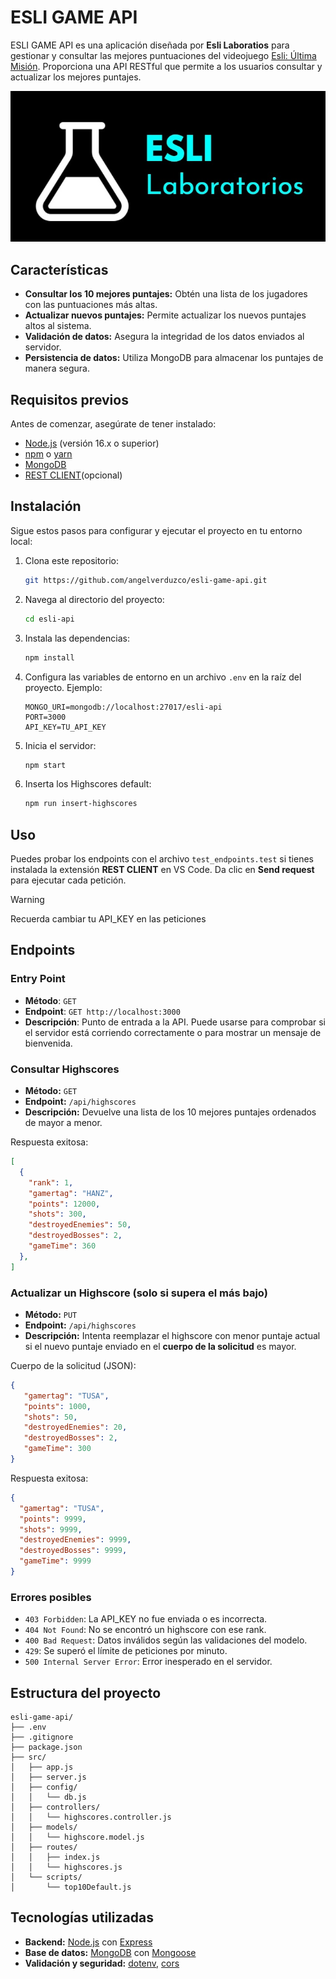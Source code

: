 # ESLI GAME API

ESLI GAME API es una aplicación diseñada por **Esli Laboratios** para gestionar y consultar las mejores puntuaciones del videojuego [Esli: Última Misión](https://github.com/hanzeelvilla/esli-ultima-mision). Proporciona una API RESTful que permite a los usuarios consultar y actualizar los mejores puntajes.

![Logo Esli Laboratorios](/assets/logo_equipo.jpg)

## Características

- **Consultar los 10 mejores puntajes:** Obtén una lista de los jugadores con las puntuaciones más altas.
- **Actualizar nuevos puntajes:** Permite actualizar los nuevos puntajes altos al sistema.
- **Validación de datos:** Asegura la integridad de los datos enviados al servidor.
- **Persistencia de datos:** Utiliza MongoDB para almacenar los puntajes de manera segura.

## Requisitos previos

Antes de comenzar, asegúrate de tener instalado:

- [Node.js](https://nodejs.org/) (versión 16.x o superior)
- [npm](https://www.npmjs.com/) o [yarn](https://yarnpkg.com/)
- [MongoDB](https://www.mongodb.com/)
- [REST CLIENT](https://marketplace.visualstudio.com/items/?itemName=humao.rest-client)(opcional)

## Instalación

Sigue estos pasos para configurar y ejecutar el proyecto en tu entorno local:

1. Clona este repositorio:

    ```bash
    git https://github.com/angelverduzco/esli-game-api.git
    ```

2. Navega al directorio del proyecto:

    ```bash
    cd esli-api
    ```

3. Instala las dependencias:

    ```bash
    npm install
    ```

4. Configura las variables de entorno en un archivo `.env` en la raíz del proyecto. Ejemplo:

    ```
    MONGO_URI=mongodb://localhost:27017/esli-api
    PORT=3000
    API_KEY=TU_API_KEY
    ```

5. Inicia el servidor:
    ```bash
    npm start
    ```
6. Inserta los Highscores default:
    ```bash
    npm run insert-highscores
    ```

## Uso

Puedes probar los endpoints con el archivo `test_endpoints.test` si tienes instalada la extensión **REST CLIENT** en VS Code. Da clic en **Send request** para ejecutar cada petición.

> [!WARNING]
> Recuerda cambiar tu API_KEY en las peticiones

## Endpoints

### Entry Point

- **Método**: `GET`
- **Endpoint**: `GET http://localhost:3000`
- **Descripción**: Punto de entrada a la API. Puede usarse para comprobar si el servidor está corriendo correctamente o para mostrar un mensaje de bienvenida.

### Consultar Highscores

- **Método:** `GET`
- **Endpoint:** `/api/highscores`
- **Descripción:** Devuelve una lista de los 10 mejores puntajes ordenados de mayor a menor.

Respuesta exitosa:

```JSON
[
  {
    "rank": 1,
    "gamertag": "HANZ",
    "points": 12000,
    "shots": 300,
    "destroyedEnemies": 50,
    "destroyedBosses": 2,
    "gameTime": 360
  },
]
```

### Actualizar un Highscore (solo si supera el más bajo)

- **Método:** `PUT`
- **Endpoint:** `/api/highscores`
- **Descripción:** Intenta reemplazar el highscore con menor puntaje actual si el nuevo puntaje enviado en el **cuerpo de la solicitud** es mayor.

Cuerpo de la solicitud (JSON):
```json
{
   "gamertag": "TUSA",
   "points": 1000,
   "shots": 50,
   "destroyedEnemies": 20,
   "destroyedBosses": 2,
   "gameTime": 300
}
```

Respuesta exitosa:
```JSON
{
  "gamertag": "TUSA",
  "points": 9999,
  "shots": 9999,
  "destroyedEnemies": 9999,
  "destroyedBosses": 9999,
  "gameTime": 9999
}
```

### Errores posibles
- `403 Forbidden`: La API_KEY no fue enviada o es incorrecta. 
- `404 Not Found`: No se encontró un highscore con ese rank.
- `400 Bad Request`: Datos inválidos según las validaciones del modelo.
- `429`: Se superó el límite de peticiones por minuto.
- `500 Internal Server Error`: Error inesperado en el servidor.

## Estructura del proyecto

```
esli-game-api/
├── .env
├── .gitignore
├── package.json
├── src/
│   ├── app.js
│   ├── server.js
│   ├── config/
│   │   └── db.js
│   ├── controllers/
│   │   └── highscores.controller.js
│   ├── models/
│   │   └── highscore.model.js
│   ├── routes/
│   │   ├── index.js
│   │   └── highscores.js
│   └── scripts/
│       └── top10Default.js
```

## Tecnologías utilizadas

- **Backend:** [Node.js](https://nodejs.org/) con [Express](https://expressjs.com/)
- **Base de datos:** [MongoDB](https://www.mongodb.com/) con [Mongoose](https://mongoosejs.com/)
- **Validación y seguridad:** [dotenv](https://github.com/motdotla/dotenv), [cors](https://github.com/expressjs/cors)
